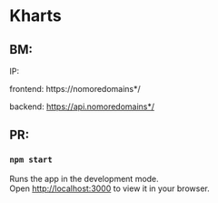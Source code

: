 # Kharts

## ВМ:

IP:

frontend: https://nomoredomains*/

backend: https://api.nomoredomains*/

## PR:



### `npm start`

Runs the app in the development mode.\
Open [http://localhost:3000](http://localhost:3000) to view it in your browser.
